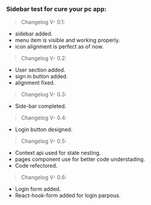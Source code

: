 ### Sidebar test for cure your pc app:

> Changelog V- 0.1:

- sidebar added.
- menu item is visible and working properly.
- icon alignment is perfect as of now.

> Changelog V- 0.2:

- User section added.
- sign in button added.
- alignment fixed.

> Changelog V- 0.3:

- Side-bar completed.

> Changelog V- 0.4:

- Login button designed.

> Changelog V- 0.5:

- Context api used for state nesting.
- pages component use for better code understading.
- Code refectored.

> Changelog V- 0.6:

- Login form added.
- React-hook-form added for login parpous.
